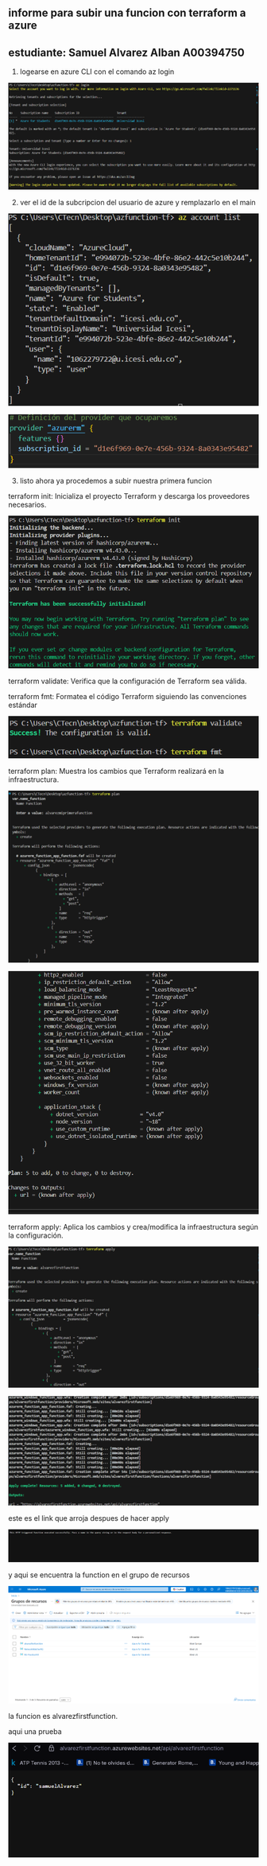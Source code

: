 ## informe para subir una funcion con terraform a azure
## estudiante: Samuel Alvarez Alban A00394750

1) logearse en azure CLI con el comando az login

![alt text](image.png)

2) ver el id de la subcripcion del usuario de azure y remplazarlo en el main

![alt text](image-1.png)

![alt text](image-2.png)

3) listo ahora ya procedemos a subir nuestra primera funcion

terraform init: Inicializa el proyecto Terraform y descarga los proveedores necesarios.

![alt text](image-3.png)

terraform validate: Verifica que la configuración de Terraform sea válida.

terraform fmt: Formatea el código Terraform siguiendo las convenciones estándar

![alt text](image-4.png)

terraform plan: Muestra los cambios que Terraform realizará en la infraestructura.

![alt text](image-5.png)

![alt text](image-6.png)

terraform apply: Aplica los cambios y crea/modifica la infraestructura según la configuración.

![alt text](image-7.png)

![alt text](image-8.png)

este es el link que arroja despues de hacer apply

![alt text](image-9.png)

y aqui se encuentra la function en el grupo de recursos

![alt text](image-10.png)

la funcion es alvarezfirstfunction.

aqui una prueba

![alt text](image-11.png)
